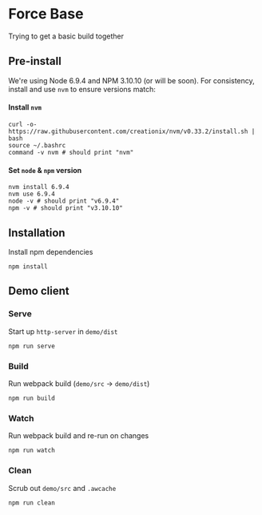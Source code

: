 # Force Base
Trying to get a basic build together

## Pre-install
We're using Node 6.9.4 and NPM 3.10.10 (or will be soon). For consistency, install and use `nvm` to ensure versions match:

#### Install `nvm`
```
curl -o- https://raw.githubusercontent.com/creationix/nvm/v0.33.2/install.sh | bash
source ~/.bashrc
command -v nvm # should print "nvm"
```

#### Set `node` & `npm` version
```
nvm install 6.9.4
nvm use 6.9.4
node -v # should print "v6.9.4"
npm -v # should print "v3.10.10"
```

## Installation
Install npm dependencies
```
npm install
```

## Demo client

### Serve
Start up `http-server` in `demo/dist`
```
npm run serve
```

### Build
Run webpack build (`demo/src` → `demo/dist`)
```
npm run build
```

### Watch
Run webpack build and re-run on changes
```
npm run watch
```

### Clean
Scrub out `demo/src` and `.awcache`
```
npm run clean
```
